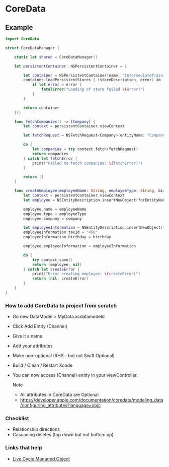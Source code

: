 # CoreData

## Example

```swift
import CoreData

struct CoreDataManager {

    static let shared = CoreDataManager()

    let persistentContainer: NSPersistentContainer = {

        let container = NSPersistentContainer(name: "IntermediateTrainingModels")
        container.loadPersistentStores { (storeDescription, error) in
            if let error = error {
                fatalError("Loading of store failed \(error)")
            }
        }

        return container
    }()

    func fetchCompanies() -> [Company] {
        let context = persistentContainer.viewContext

        let fetchRequest = NSFetchRequest<Company>(entityName: "Company")

        do {
            let companies = try context.fetch(fetchRequest)
            return companies
        } catch let fetchError {
            print("Failed to fetch companies: \(fetchError)")
        }

        return []
    }

    func createEmployee(employeeName: String, employeeType: String, birthday: Date, company: Company) -> (Employee?, Error?) {
        let context = persistentContainer.viewContext
        let employee = NSEntityDescription.insertNewObject(forEntityName: "Employee", into: context) as! Employee

        employee.name = employeeName
        employee.type = employeeType
        employee.company = company

        let employeeInformation = NSEntityDescription.insertNewObject(forEntityName: "EmployeeInformation", into: context) as! EmployeeInformation
        employeeInformation.taxId = "456"
        employeeInformation.birthday = birthday

        employee.employeeInformation = employeeInformation

        do {
            try context.save()
            return (employee, nil)
        } catch let createError {
            print("Error creating employee: \(createError)")
            return (nil, createError)
        }
    }
}
```

### How to add CoreData to project from scratch

- Go new DataModel > MyData.xcdatamodeld
- Click Add Entity (Channel)
- Give it a name
- Add your attributes
- Make non-optional (RHS - but not Swift Optional)
- Build / Clean / Restart Xcode
- You can now access (Channel) entity in your viewController.

    Note
     - All attributes in CoreData are Optional
     - https://developer.apple.com/documentation/coredata/modeling_data/configuring_attributes?language=objc


### Checklist

- Relationship directions
- Cascading deletes (top down but not bottom up)

### Links that help

* [Live Cycle Managed Object](https://developer.apple.com/library/archive/documentation/Cocoa/Conceptual/CoreData/LifeofaManagedObject.html)
